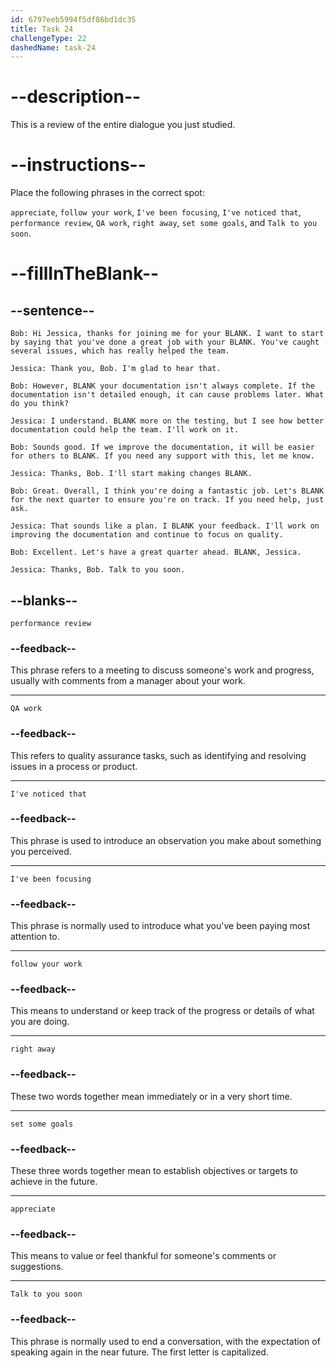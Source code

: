 ```yaml
---
id: 6797eeb5994f5df86bd1dc35
title: Task 24
challengeType: 22
dashedName: task-24
---
```


<!-- REVIEW -->

# --description--

This is a review of the entire dialogue you just studied. 

# --instructions--

Place the following phrases in the correct spot:

`appreciate`, `follow your work`, `I've been focusing`, `I've noticed that`, `performance review`, `QA work`, `right away`, `set some goals`, and `Talk to you soon`.

# --fillInTheBlank--

## --sentence--

`Bob: Hi Jessica, thanks for joining me for your BLANK. I want to start by saying that you've done a great job with your BLANK. You've caught several issues, which has really helped the team.`

`Jessica: Thank you, Bob. I'm glad to hear that.`

`Bob: However, BLANK your documentation isn't always complete. If the documentation isn't detailed enough, it can cause problems later. What do you think?`

`Jessica: I understand. BLANK more on the testing, but I see how better documentation could help the team. I'll work on it.`

`Bob: Sounds good. If we improve the documentation, it will be easier for others to BLANK. If you need any support with this, let me know.`

`Jessica: Thanks, Bob. I'll start making changes BLANK.`

`Bob: Great. Overall, I think you're doing a fantastic job. Let's BLANK for the next quarter to ensure you're on track. If you need help, just ask.`

`Jessica: That sounds like a plan. I BLANK your feedback. I'll work on improving the documentation and continue to focus on quality.`

`Bob: Excellent. Let's have a great quarter ahead. BLANK, Jessica.`

`Jessica: Thanks, Bob. Talk to you soon.`

## --blanks--

`performance review`

### --feedback--

This phrase refers to a meeting to discuss someone's work and progress, usually with comments from a manager about your work.

---

`QA work`

### --feedback--

This refers to quality assurance tasks, such as identifying and resolving issues in a process or product.

---

`I've noticed that`

### --feedback--

This phrase is used to introduce an observation you make about something you perceived.

---

`I've been focusing`

### --feedback--

This phrase is normally used to introduce what you've been paying most attention to.

---

`follow your work`

### --feedback--

This means to understand or keep track of the progress or details of what you are doing.

---

`right away`

### --feedback--

These two words together mean immediately or in a very short time.

---

`set some goals`

### --feedback--

These three words together mean to establish objectives or targets to achieve in the future.

---

`appreciate`

### --feedback--

This means to value or feel thankful for someone's comments or suggestions.

---

`Talk to you soon`

### --feedback--

This phrase is normally used to end a conversation, with the expectation of speaking again in the near future. The first letter is capitalized.
